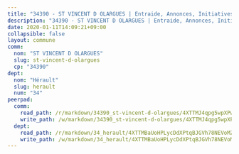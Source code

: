 ```yaml
---
title: "34390 - ST VINCENT D OLARGUES | Entraide, Annonces, Initiatives"
description: "34390 - ST VINCENT D OLARGUES | Entraide, Annonces, Initiatives"
date: 2020-01-11T14:09:21+09:00
collapsible: false
layout: commune
comm:
  nom: "ST VINCENT D OLARGUES"
  slug: st-vincent-d-olargues
  cp: "34390"
dept:
  nom: "Hérault"
  slug: herault
  num: "34"
peerpad:
  comm:
    read_path: /r/markdown/34390_st-vincent-d-olargues/4XTTMJ4qpg5wpXPwUnJT2AicLQVskrL6Z8oH5nQryvJehvrtK
    write_path: /w/markdown/34390_st-vincent-d-olargues/4XTTMJ4qpg5wpXPwUnJT2AicLQVskrL6Z8oH5nQryvJehvrtK-K3TgUx29D5xm1CUo4YctmEX54hzLz6PoWiFCGUPuGdx1ox3UzB47Sj6VX28wphgYgRvka69GuhoAS27Lmkwtw4oPGPFauiDU8KXRW2qS779sU7j21t4HPfBb2EGQs2inMDXRyTeb
  dept:
    read_path: /r/markdown/34_herault/4XTTMBaUoHPLycDdXPtqBJGVh78NEVoMZNyf8Wnh1X5DK6Ew8
    write_path: /w/markdown/34_herault/4XTTMBaUoHPLycDdXPtqBJGVh78NEVoMZNyf8Wnh1X5DK6Ew8-K3TgTd4rzWVX1F82NgGyNepGUxhqCmodCALjxNZeEdBQWQhd1NJYx1gHMW9QBLL6sN41ALXRejLsG2VetgVferfVncrvVCz47dChJvN8ouQLRMdWs4KpxKPeRYR1nspmhzdBqF8J
---
```


